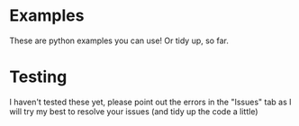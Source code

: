 # Examples
These are python examples you can use! Or tidy up, so far. 
# Testing
I haven't tested these yet, please point out the errors in the "Issues" tab as I will try my best to resolve your issues (and tidy up the code a little)
